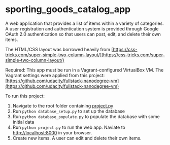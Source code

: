 # sporting_goods_catalog_app

A web application that provides a list of items within a variety of categories.
A user registration and authentication system is provided through Google OAuth 2.0 authentication so that users can post, edit, and delete their own items.

The HTML/CSS layout was borrowed heavily from [https://css-tricks.com/super-simple-two-column-layout/](https://css-tricks.com/super-simple-two-column-layout/)

Required: This app must be run in a Vagrant-configured VirtualBox VM. The Vagrant settings were applied from this project: [https://github.com/udacity/fullstack-nanodegree-vm](https://github.com/udacity/fullstack-nanodegree-vm)

To run this project:

1. Navigate to the root folder containing [project.py](project.py)
2. Run `python database_setup.py` to set up the database
3. Run `python database_populate.py` to populate the database with some initial data
4. Run `python project.py` to run the web app. Naviate to [http://localhost:8000](http://localhost:8000) in your browser.
5. Create new items. A user can edit and delete their own items.
